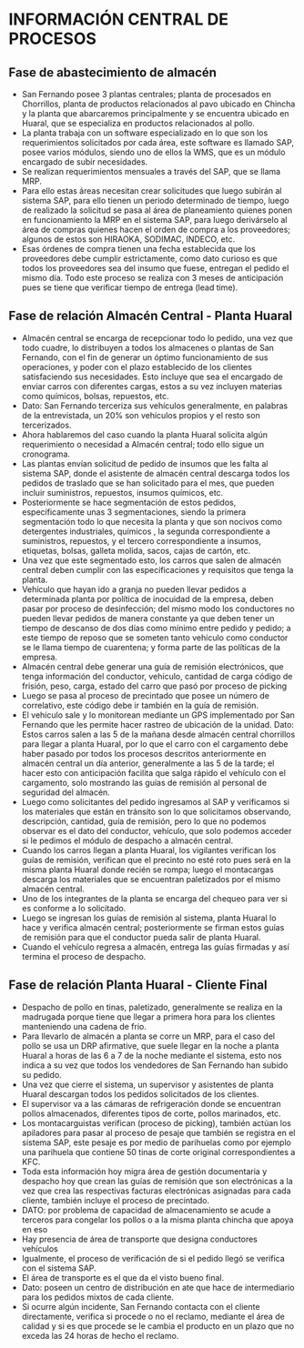 # INFORMACIÓN CENTRAL DE PROCESOS

## Fase de abastecimiento de almacén
-	San Fernando posee 3 plantas centrales; planta de procesados en Chorrillos, planta de productos relacionados al pavo ubicado en Chincha y la planta que abarcaremos principalmente y se encuentra ubicado en Huaral, que se especializa en productos relacionados al pollo.
-	La planta trabaja con un software especializado en lo que son los requerimientos solicitados por cada área, este software es llamado SAP, posee varios módulos, siendo uno de ellos la WMS, que es un módulo encargado de subir necesidades.
-	Se realizan requerimientos mensuales a través del SAP, que se llama MRP.
-	Para ello estas áreas necesitan crear solicitudes que luego subirán al sistema SAP, para ello tienen un periodo determinado de tiempo, luego de realizado la solicitud se pasa al área de planeamiento quienes ponen en funcionamiento la MRP en el sistema SAP, para luego derivárselo al área de compras quienes hacen el orden de compra a los proveedores; algunos de estos son HIRAOKA, SODIMAC, INDECO, etc.
-	Esas órdenes de compra tienen una fecha establecida que los proveedores debe cumplir estrictamente, como dato curioso es que todos  los proveedores sea del insumo que fuese, entregan el pedido el mismo día. Todo este proceso se realiza con 3 meses de anticipación pues se tiene que verificar tiempo de entrega (lead time).

## Fase de relación Almacén Central - Planta Huaral
-	Almacén central  se encarga de recepcionar todo lo pedido, una vez que todo cuadre, lo distribuyen a todos los almacenes o plantas de San Fernando, con el fin de generar un óptimo funcionamiento de sus operaciones, y poder con el plazo establecido de los clientes satisfaciendo sus necesidades. Esto incluye que sea el encargado de enviar carros con diferentes cargas, estos a su vez incluyen materias como químicos, bolsas, repuestos, etc.
-	Dato: San Fernando terceriza sus vehículos generalmente, en palabras de la entrevistada, un 20% son vehículos propios y el resto son tercerizados.
-	Ahora hablaremos del caso cuando la planta Huaral solicita algún requerimiento o necesidad a Almacén central; todo ello sigue un cronograma. 
-	Las plantas envían solicitud de pedido de insumos que les falta al sistema SAP, donde el asistente de almacén central descarga todos los pedidos de traslado que se han solicitado para el mes, que pueden incluir suministros, repuestos, insumos químicos, etc.
-	Posteriormente se hace segmentación de estos pedidos, específicamente unas 3 segmentaciones, siendo la primera segmentación  todo lo que necesita la planta y que son nocivos como detergentes industriales, químicos , la segunda correspondiente a suministros, repuestos, y el tercero correspondiente a insumos, etiquetas, bolsas, galleta molida, sacos, cajas de cartón, etc.
-	Una vez que este segmentado esto, los carros que salen de almacén central deben cumplir con las especificaciones y requisitos que tenga la planta. 
-	Vehículo que hayan ido a granja no pueden llevar pedidos a determinada planta por política de inocuidad de la empresa, deben pasar por proceso de desinfección; del mismo modo los conductores no pueden llevar pedidos de manera constante ya que deben tener un tiempo de descanso de dos días como mínimo entre pedido y pedido; a este tiempo de reposo que se someten tanto vehículo como conductor se le llama tiempo de cuarentena; y forma parte de las políticas de la empresa.
-	Almacén central debe generar una guía de remisión electrónicos, que tenga información del conductor, vehículo, cantidad  de carga código de frisión, peso, carga, estado del carro que pasó por proceso de picking
-	Luego se pasa al proceso de precintado que posee un número de correlativo, este código debe ir también en la guía de remisión. 
-	El vehículo sale y lo monitorean mediante un GPS implementado por San Fernando que les permite hacer rastreo de ubicación de la unidad.
Dato: Estos carros salen a las 5 de la mañana desde almacén central chorrillos para llegar a planta Huaral, por lo que el carro con el cargamento debe haber pasado por todos los procesos descritos anteriormente en almacén central un día anterior, generalmente a las 5 de la tarde; el hacer esto con anticipación facilita que salga rápido el vehículo con el cargamento, solo mostrando las guías de remisión al personal de seguridad del almacén.
-	Luego como solicitantes del pedido ingresamos al SAP y verificamos si los materiales que están en tránsito son lo que solicitamos observando, descripción, cantidad, guía de remisión, pero lo que no podemos observar es el dato del conductor, vehículo, que solo podemos acceder si le pedimos el módulo de despacho a almacén central.
-	Cuando los carros llegan a planta Huaral, los vigilantes verifican los guías de remisión, verifican que el precinto no esté roto pues será en la misma planta Huaral donde recién se rompa; luego el montacargas descarga los materiales que se encuentran paletizados por el mismo almacén central.
-	Uno de los integrantes de la planta se encarga del chequeo  para ver si es conforme a lo solicitado.
-	Luego se ingresan los guías de remisión al sistema, planta Huaral lo hace y verifica almacén central; posteriormente se firman estos guías de remisión para que el conductor pueda salir de planta Huaral.
-	Cuando el vehículo regresa a almacén, entrega las guías firmadas y así termina el proceso de despacho.

## Fase de relación Planta Huaral - Cliente Final
-	Despacho de pollo en tinas, paletizado, generalmente se realiza en la madrugada porque tiene que llegar a primera hora para los clientes manteniendo una cadena de frio. 
-	Para llevarlo de almacén a planta se corre un MRP, para el caso del pollo se usa un DRP afirmative, que suele llegar en la noche a planta Huaral a horas de las 6 a 7 de la noche mediante el sistema, esto nos indica a su vez que todos los vendedores de San Fernando han subido su pedido.
-	Una vez que cierre el sistema, un supervisor y asistentes de planta Huaral descargan todos los pedidos solicitados de los clientes.
-	El supervisor va a las cámaras de refrigeración donde se encuentran pollos almacenados, diferentes tipos de corte, pollos marinados, etc.
-	Los montacarguistas verifican (proceso de picking), también actúan los apiladores para pasar al proceso de pesaje que también se registra en el sistema SAP, este pesaje es por medio de parihuelas como por ejemplo una parihuela que contiene 50 tinas de corte original correspondientes a KFC.
-	Toda esta información hoy migra área de gestión documentaria y despacho hoy que crean las guías de remisión que son electrónicas a la vez que crea las respectivas facturas electrónicas asignadas para cada cliente, también incluye el proceso de precintado.
-	DATO: por problema de capacidad de almacenamiento se acude a terceros para congelar los pollos o a la misma planta chincha que apoya en eso
-	Hay presencia de área de transporte que designa conductores vehículos 
-	Igualmente, el proceso de verificación de si el pedido llegó se verifica con el sistema SAP.
-	El área de transporte es el que da el visto bueno final.
-	Dato: poseen un centro de distribución en ate que hace de intermediario para los pedidos mixtos de cada cliente.
-	Si ocurre algún incidente, San Fernando contacta con el cliente directamente, verifica si procede o no el reclamo, mediante el área de calidad y si es que procede se le cambia el producto en un plazo que no exceda las 24 horas de hecho el reclamo. 

  

